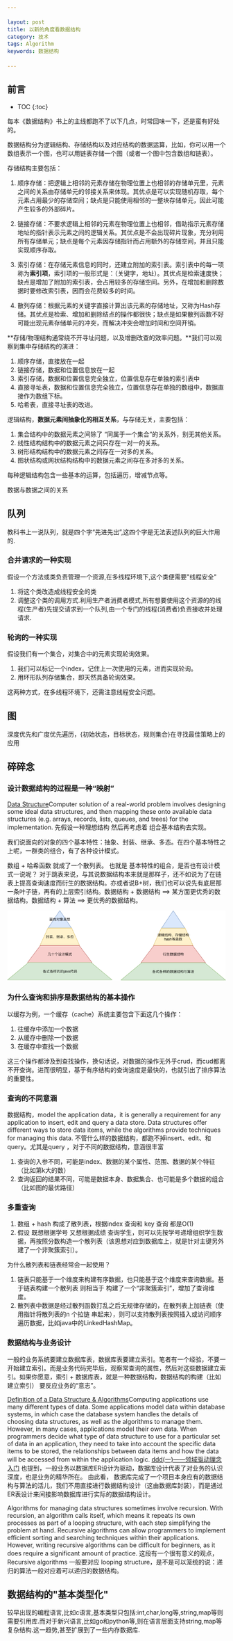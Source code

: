 ```yaml
---

layout: post
title: 以新的角度看数据结构
category: 技术
tags: Algorithm
keywords: 数据结构

---
```



## 前言

* TOC
{:toc}

每本《数据结构》书上的主线都跑不了以下几点，时常回味一下，还是蛮有好处的。

数据结构分为逻辑结构、存储结构以及对应结构的数据运算，比如，你可以用一个数组表示一个图，也可以用链表存储一个图（或者一个图中包含数组和链表）。

存储结构主要包括：

1. 顺序存储：把逻辑上相邻的元素存储在物理位置上也相邻的存储单元里，元素之间的关系由存储单元的邻接关系来体现。其优点是可以实现随机存取，每个元素占用最少的存储空间；缺点是只能使用相邻的一整块存储单元，因此可能产生较多的外部碎片。

2. 链接存储：不要求逻辑上相邻的元素在物理位置上也相邻，借助指示元素存储地址的指针表示元素之间的逻辑关系。其优点是不会出现碎片现象，充分利用所有存储单元；缺点是每个元素因存储指针而占用额外的存储空间，并且只能实现顺序存取。

3. 索引存储：在存储元素信息的同时，还建立附加的索引表。索引表中的每一项称为**索引项**，索引项的一般形式是：（关键字，地址）。其优点是检索速度快；缺点是增加了附加的索引表，会占用较多的存储空间。另外，在增加和删除数据时要修改索引表，因而会花费较多的时间。

4. 散列存储：根据元素的关键字直接计算出该元素的存储地址，又称为Hash存储。其优点是检索、增加和删除结点的操作都很快；缺点是如果散列函数不好可能出现元素存储单元的冲突，而解决冲突会增加时间和空间开销。

**存储/物理结构通常绕不开寻址问题，以及增删改查的效率问题。**我们可以观察到集中存储结构的演进：

1. 顺序存储，直接放在一起
2. 链接存储，数据和位置信息放在一起
3. 索引存储，数据和位置信息完全独立，位置信息存在单独的索引表中
4. 直接寻址表，数据和位置信息完全独立，位置信息存在单独的数组中，数据直接作为数组下标。
5. 哈希表，直接寻址表的改进。

逻辑结构，**数据元素间抽象化的相互关系**，与存储无关，主要包括：

1. 集合结构中的数据元素之间除了 “同属于一个集合”的关系外，别无其他关系。
2. 线性结构结构中的数据元素之间只存在一对一的关系。
3. 树形结构结构中的数据元素之间存在一对多的关系。
4. 图状结构或网状结构结构中的数据元素之间存在多对多的关系。

每种逻辑结构包含一些基本的运算，包括遍历，增减节点等。

数据与数据之间的关系

## 队列

教科书上一说队列，就是四个字“先进先出”,这四个字是无法表述队列的巨大作用的.

### 合并请求的一种实现

假设一个方法或类负责管理一个资源,在多线程环境下,这个类便需要"线程安全"

1. 将这个类改造成线程安全的类
2. 调整这个类的调用方式.利用生产者消费者模式,所有想要使用这个资源的的线程(生产者)先提交请求到一个队列,由一个专门的线程(消费者)负责接收并处理请求.

### 轮询的一种实现

假设我们有一个集合，对集合中的元素实现轮询效果。

1. 我们可以标记一个index，记住上一次使用的元素，进而实现轮询。
2. 用环形队列存储集合，即天然具备轮询效果。

这两种方式，在多线程环境下，还需注意线程安全问题。

## 图

深度优先和广度优先遍历，{初始状态，目标状态，规则集合}在寻找最佳策略上的应用

## 碎碎念

### 设计数据结构的过程是一种“映射”

[Data Structure](https://www.encyclopedia.com/computing/dictionaries-thesauruses-pictures-and-press-releases/data-structure)Computer solution of a real-world problem involves designing some ideal data structures, and then mapping these onto available data structures (e.g. arrays, records, lists, queues, and trees) for the implementation. 先假设一种理想结构 然后再考虑着 组合基本结构去实现。


我们说面向的对象的四个基本特性：抽象、封装、继承、多态。在四个基本特性之上呢，一群类的组合，有了各种设计模式。

数组 + 哈希函数 就成了一个散列表。 也就是 基本特性的组合，是否也有设计模式一说呢？ 对于跳表来说，与其说数据结构本来就是那样子，还不如说为了在链表上提高查询速度而衍生的数据结构。亦或者说B+树，我们也可以说先有底层那一条叶子链，再有的上层索引结构。数据结构 + 数据结构 ==> 某方面更优秀的数据结构。数据结构 + 算法 ==> 更优秀的数据结构。

![](/public/upload/algorithm/data_structure_vs_object.png)

### 为什么查询和排序是数据结构的基本操作

以缓存为例，一个缓存（cache）系统主要包含下面这几个操作：

1. 往缓存中添加一个数据
2. 从缓存中删除一个数据
3. 在缓存中查找一个数据

这三个操作都涉及到查找操作，换句话说，对数据的操作无外乎crud，而cud都离不开查询。进而很明显，基于有序结构的查询速度是最快的，也就引出了排序算法的重要性。


### 查询的不同意涵

数据结构，model the application data，it is generally a requirement for any application to insert, edit and query a data store. Data structures offer different ways to store data items, while the algorithms provide techniques for managing this data. 不管什么样的数据结构，都跑不掉insert、edit、和query。尤其是query ，对于不同的数据结构，意涵很丰富

1. 查询的入参不同，可能是index、数据的某个属性、范围、数据的某个特征（比如第k大的数）
2. 查询返回的结果不同，可能是数据本身、数据集合、也可能是多个数据的组合（比如图的最优路径）

### 多重查询

1. 数组 + hash 构成了散列表，根据index 查询和 key 查询 都是O(1)
2. 假设 既想根据学号 又想根据成绩 查询学生，则可以先按学号递增组织学生数据，再按照分数构造一个散列表（该思想对应到数据库上，就是针对主键另外建了一个非聚簇索引）。

为什么散列表和链表经常会一起使用？

1. 链表只能基于一个维度来构建有序数据，也只能基于这个维度来查询数据。基于链表构建一个散列表 则相当于 构建了一个“非聚簇索引”，增加了查询维度。
2. 散列表中数据是经过散列函数打乱之后无规律存储的，在散列表上加链表（使用指针将散列表的n 个拉链 串起来），则可以支持散列表按照插入或访问顺序遍历数据，比如java中的LinkedHashMap。


### 数据结构与业务设计

一般的业务系统要建立数据库表，数据库表要建立索引。笔者有一个经验，不要一开始建立索引。而是业务代码完毕后，观察常查询的属性，然后对这些数据建立索引。如果你愿意，索引 + 数据库表，就是一种数据结构，数据结构的构建（比如建立索引） 要反应业务的“意志”。

[Definition of a Data Structure & Algorithms](https://smallbusiness.chron.com/definition-data-structure-algorithms-27214.html)Computing applications use many different types of data. Some applications model data within database systems, in which case the database system handles the details of choosing data structures, as well as the algorithms to manage them. However, in many cases, applications model their own data. When programmers decide what type of data structure to use for a particular set of data in an application, they need to take into account the specific data items to be stored, the relationships between data items and how the data will be accessed from within the application logic. [ddd(一)——领域驱动理念入门](http://qiankunli.github.io/2017/12/25/ddd.html) 也提到，一般业务以数据库ER设计为驱动，数据库设计代表了对业务的认识深度，也是业务的精华所在。 由此看， 数据库完成了一个项目本身应有的数据结构与算法的活儿，我们不用直接进行数据结构设计（这由数据库封装），而是通过ER表设计来间接影响数据库进行实际的数据结构设计。

Algorithms for managing data structures sometimes involve recursion. With recursion, an algorithm calls itself, which means it repeats its own processes as part of a looping structure, with each step simplifying the problem at hand. Recursive algorithms can allow programmers to implement efficient sorting and searching techniques within their applications. However, writing recursive algorithms can be difficult for beginners, as it does require a significant amount of practice. 这段有一个很有意义的观点，Recursive algorithms 一般要对应 looping structure，是不是可以笼统的说：递归的算法一般对应着可以递归的数据结构。 

## 数据结构的"基本类型化"

较早出现的编程语言,比如c语言,基本类型只包括:int,char,long等,string,map等则需要引用库.而对于新兴语言,比如go和python等,则在语言层面支持string,map等复杂结构.这一趋势,甚至扩展到了一些内存数据库.



